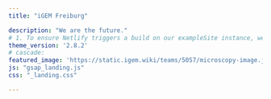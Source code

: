 ```yaml
---
title: "iGEM Freiburg"

description: "We are the future."
# 1. To ensure Netlify triggers a build on our exampleSite instance, we need to change a file in the exampleSite directory.
theme_version: '2.8.2'
# cascade:
featured_image: 'https://static.igem.wiki/teams/5057/microscopy-image.jpg'
js: "gsap_landing.js"
css: "_landing.css"

---
```

